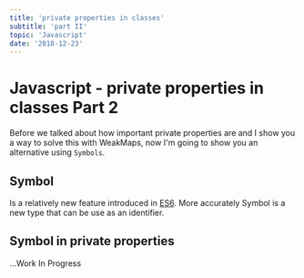 ```yaml
---
title: 'private properties in classes'
subtitle: 'part II'
topic: 'Javascript'
date: '2018-12-23'
---
```


# Javascript - private properties in classes Part 2

Before we talked about how important private properties are and I show you a way to solve this with WeakMaps, now I'm going to show you
an alternative using `Symbols`.

## Symbol

Is a relatively new feature introduced in [ES6](https://developer.mozilla.org/es/docs/Web/JavaScript/Referencia/Objetos_globales/Symbol).
More accurately Symbol is a new type that can be use as an identifier.

## Symbol in private properties

...Work In Progress
